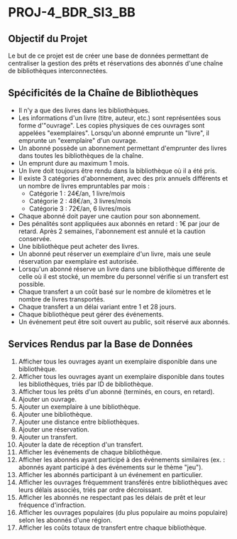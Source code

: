 # PROJ-4_BDR_SI3_BB

## Objectif du Projet
Le but de ce projet est de créer une base de données permettant de centraliser la gestion des prêts et réservations des abonnés d'une chaîne de bibliothèques interconnectées.

## Spécificités de la Chaîne de Bibliothèques
- Il n'y a que des livres dans les bibliothèques.
- Les informations d'un livre (titre, auteur, etc.) sont représentées sous forme d'"ouvrage". Les copies physiques de ces ouvrages sont appelées "exemplaires". Lorsqu'un abonné emprunte un "livre", il emprunte un "exemplaire" d'un ouvrage.
- Un abonné possède un abonnement permettant d'emprunter des livres dans toutes les bibliothèques de la chaîne.
- Un emprunt dure au maximum 1 mois.
- Un livre doit toujours être rendu dans la bibliothèque où il a été pris.
- Il existe 3 catégories d'abonnement, avec des prix annuels différents et un nombre de livres empruntables par mois :
  - Catégorie 1 : 24€/an, 1 livre/mois
  - Catégorie 2 : 48€/an, 3 livres/mois
  - Catégorie 3 : 72€/an, 6 livres/mois
- Chaque abonné doit payer une caution pour son abonnement.
- Des pénalités sont appliquées aux abonnés en retard : 1€ par jour de retard. Après 2 semaines, l'abonnement est annulé et la caution conservée.
- Une bibliothèque peut acheter des livres.
- Un abonné peut réserver un exemplaire d'un livre, mais une seule réservation par exemplaire est autorisée.
- Lorsqu'un abonné réserve un livre dans une bibliothèque différente de celle où il est stocké, un membre du personnel vérifie si un transfert est possible.
- Chaque transfert a un coût basé sur le nombre de kilomètres et le nombre de livres transportés.
- Chaque transfert a un délai variant entre 1 et 28 jours.
- Chaque bibliothèque peut gérer des événements.
- Un événement peut être soit ouvert au public, soit réservé aux abonnés.

## Services Rendus par la Base de Données
1. Afficher tous les ouvrages ayant un exemplaire disponible dans une bibliothèque.
2. Afficher tous les ouvrages ayant un exemplaire disponible dans toutes les bibliothèques, triés par ID de bibliothèque.
3. Afficher tous les prêts d'un abonné (terminés, en cours, en retard).
4. Ajouter un ouvrage.
5. Ajouter un exemplaire à une bibliothèque.
6. Ajouter une bibliothèque.
7. Ajouter une distance entre bibliothèques.
8. Ajouter une réservation.
9. Ajouter un transfert.
10. Ajouter la date de réception d'un transfert.
11. Afficher les événements de chaque bibliothèque.
12. Afficher les abonnés ayant participé à des événements similaires (ex. : abonnés ayant participé à des événements sur le thème "jeu").
13. Afficher les abonnés participant à un événement en particulier.
14. Afficher les ouvrages fréquemment transférés entre bibliothèques avec leurs délais associés, triés par ordre décroissant.
15. Afficher les abonnés ne respectant pas les délais de prêt et leur fréquence d'infraction.
16. Afficher les ouvrages populaires (du plus populaire au moins populaire) selon les abonnés d'une région.
17. Afficher les coûts totaux de transfert entre chaque bibliothèque.
